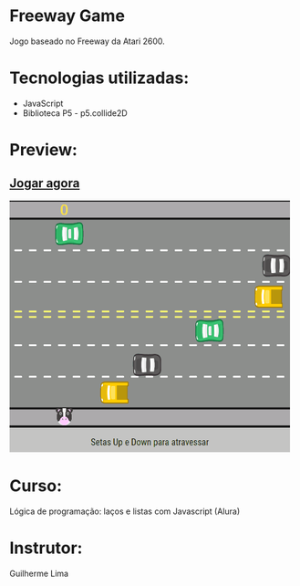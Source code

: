  # Freeway Game
  Jogo baseado no Freeway da Atari 2600.
  
  # Tecnologias utilizadas:
  * JavaScript
  * Biblioteca P5 - p5.collide2D
  
  # Preview:
  ## [Jogar agora](https://freeway-game-steel.vercel.app/)

  ![Freeway](https://github.com/Rodolfo-Sampaio/freeway-game/blob/978c8d47d350bc1505ccecb7273730e2ecf14344/img/freeway.gif)
  
  # Curso:
  Lógica de programação: laços e listas com Javascript (Alura)

  # Instrutor:
  Guilherme Lima